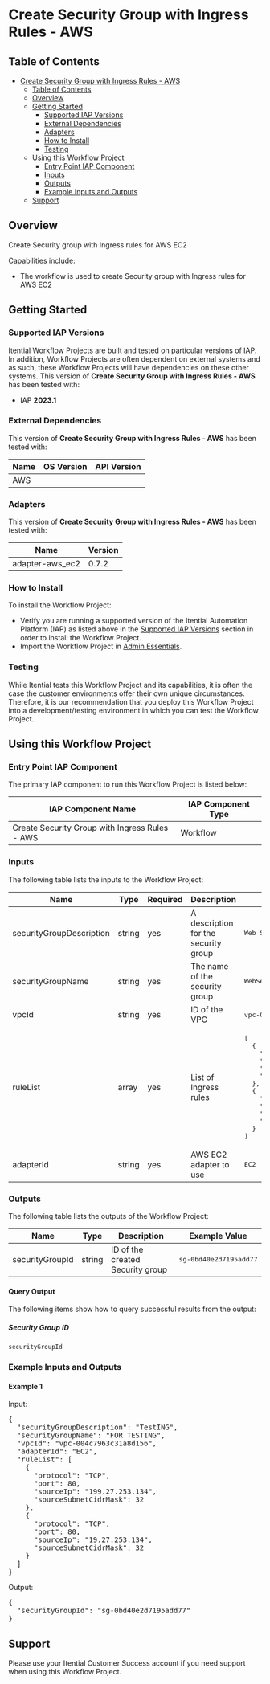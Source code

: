 # Create Security Group with Ingress Rules - AWS

## Table of Contents

- [Create Security Group with Ingress Rules - AWS](#create-security-group-with-ingress-rules---aws)
  - [Table of Contents](#table-of-contents)
  - [Overview](#overview)
  - [Getting Started](#getting-started)
    - [Supported IAP Versions](#supported-iap-versions)
    - [External Dependencies](#external-dependencies)
    - [Adapters](#adapters)
    - [How to Install](#how-to-install)
    - [Testing](#testing)
  - [Using this Workflow Project](#using-this-workflow-project)
    - [Entry Point IAP Component](#entry-point-iap-component)
    - [Inputs](#inputs)
    - [Outputs](#outputs)
    - [Example Inputs and Outputs](#example-inputs-and-outputs)
  - [Support](#support)

## Overview

Create Security group with Ingress rules for AWS EC2

Capabilities include:
- The workflow is used to create Security group with Ingress rules for AWS EC2


## Getting Started

### Supported IAP Versions

Itential Workflow Projects are built and tested on particular versions of IAP. In addition, Workflow Projects are often dependent on external systems and as such, these Workflow Projects will have dependencies on these other systems. This version of **Create Security Group with Ingress Rules - AWS** has been tested with:


- IAP **2023.1**



### External Dependencies

This version of **Create Security Group with Ingress Rules - AWS** has been tested with:

<table>
  <thead>
    <tr>
      <th>Name</th>
      <th>OS Version</th>
      <th>API Version</th>
    </tr>
  </thead>
  <tbody>
    <tr>
      <td>AWS</td>
      <td></td>
      <td></td>
    </tr>
  </tbody>
</table>





### Adapters

This version of **Create Security Group with Ingress Rules - AWS** has been tested with:

<table>
  <thead>
    <tr>
      <th>Name</th>
      <th>Version</th>
    </tr>
  </thead>
  <tbody>
    <tr>
      <td>adapter-aws_ec2</td>
      <td>0.7.2</td>
    </tr>
  </tbody>
</table>


### How to Install

To install the Workflow Project:

- Verify you are running a supported version of the Itential Automation Platform (IAP) as listed above in the [Supported IAP Versions](#supported-iap-versions) section in order to install the Workflow Project.
- Import the Workflow Project in [Admin Essentials](https://docs.itential.com/docs/importing-a-prebuilt-4). 

### Testing

While Itential tests this Workflow Project and its capabilities, it is often the case the customer environments offer their own unique circumstances. Therefore, it is our recommendation that you deploy this Workflow Project into a development/testing environment in which you can test the Workflow Project.

## Using this Workflow Project

### Entry Point IAP Component

The primary IAP component to run this Workflow Project is listed below:

<table>
  <thead>
    <tr>
      <th>IAP Component Name</th>
      <th>IAP Component Type</th>
    </tr>
  </thead>
  <tbody>
      <td>Create Security Group with Ingress Rules - AWS</td>
      <td>Workflow</td>
    </tr>
  </tbody>
</table>

### Inputs

The following table lists the inputs to the Workflow Project:

<table>
  <thead>
    <tr>
      <th>Name</th>
      <th>Type</th>
      <th>Required</th>
      <th>Description</th>
      <th>Example Value</th>
    </tr>
  </thead>
  <tbody>
    <tr>
      <td>securityGroupDescription</td>
      <td>string</td>
      <td>yes</td>
      <td>A description for the security group</td>
      <td><pre lang="json">Web Servers</pre></td>
    </tr>    <tr>
      <td>securityGroupName</td>
      <td>string</td>
      <td>yes</td>
      <td>The name of the security group</td>
      <td><pre lang="json">WebServerSG</pre></td>
    </tr>    <tr>
      <td>vpcId</td>
      <td>string</td>
      <td>yes</td>
      <td>ID of the VPC</td>
      <td><pre lang="json">vpc-0324c35cf9d083a40</pre></td>
    </tr>    <tr>
      <td>ruleList</td>
      <td>array</td>
      <td>yes</td>
      <td>List of Ingress rules</td>
      <td><pre lang="json">[
  {
    "protocol": "TCP",
    "port": 80,
    "sourceIp": "199.27.253.134",
    "sourceSubnetCidrMask": 32
  },
  {
    "protocol": "TCP",
    "port": 80,
    "sourceIp": "19.27.253.134",
    "sourceSubnetCidrMask": 32
  }
]</pre></td>
    </tr>    <tr>
      <td>adapterId</td>
      <td>string</td>
      <td>yes</td>
      <td>AWS EC2 adapter to use</td>
      <td><pre lang="json">EC2</pre></td>
    </tr>
  </tbody>
</table>

  


### Outputs

The following table lists the outputs of the Workflow Project:

<table>
  <thead>
    <tr>
      <th>Name</th>
      <th>Type</th>
      <th>Description</th>
      <th>Example Value</th>
    </tr>
  </thead>
  <tbody>
    <tr>
      <td>securityGroupId</td>
      <td>string</td>
      <td>ID of the created Security group</td>
      <td><pre lang="json">sg-0bd40e2d7195add77</pre></td>
    </tr>
  </tbody>
</table>

  
#### Query Output
    

The following items show how to query successful results from the output:

      
##### Security Group ID

`securityGroupId`

      
    
    
  



### Example Inputs and Outputs

  
#### Example 1

    
Input:
<pre>{
  "securityGroupDescription": "TestING",
  "securityGroupName": "FOR TESTING",
  "vpcId": "vpc-004c7963c31a8d156",
  "adapterId": "EC2",
  "ruleList": [
    { 
      "protocol": "TCP", 
      "port": 80, 
      "sourceIp": "199.27.253.134", 
      "sourceSubnetCidrMask": 32 
    },
    { 
      "protocol": "TCP", 
      "port": 80, 
      "sourceIp": "19.27.253.134", 
      "sourceSubnetCidrMask": 32 
    }
  ]
} </pre>

    
    
Output:
<pre>{
  "securityGroupId": "sg-0bd40e2d7195add77"
} </pre>

    
  


## Support

Please use your Itential Customer Success account if you need support when using this Workflow Project.